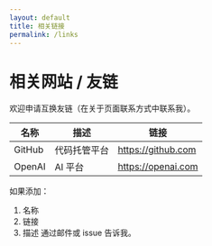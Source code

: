 ```yaml
---
layout: default
title: 相关链接
permalink: /links
---
```

# 相关网站 / 友链
欢迎申请互换友链（在关于页面联系方式中联系我）。

| 名称 | 描述 | 链接 |
| ---- | ---- | ---- |
| GitHub | 代码托管平台 | https://github.com |
| OpenAI | AI 平台 | https://openai.com |

如果添加：
1. 名称
2. 链接
3. 描述
通过邮件或 issue 告诉我。

